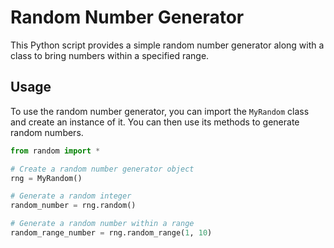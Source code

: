 # Random Number Generator

This Python script provides a simple random number generator along with a class to bring numbers within a specified range.

## Usage

To use the random number generator, you can import the `MyRandom` class and create an instance of it. You can then use its methods to generate random numbers.

```python
from random import *

# Create a random number generator object
rng = MyRandom()

# Generate a random integer
random_number = rng.random()

# Generate a random number within a range
random_range_number = rng.random_range(1, 10)
